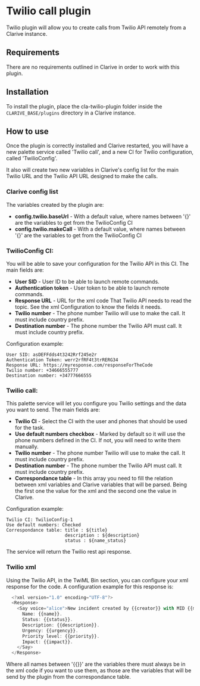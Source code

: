 # Twilio call plugin

Twilio plugin will allow you to create calls from Twilio API remotely from a Clarive instance.

## Requirements

There are no requirements outlined in Clarive in order to work with this plugin.

## Installation

To install the plugin, place the cla-twilio-plugin folder inside the `CLARIVE_BASE/plugins`
directory in a Clarive instance.

## How to use

Once the plugin is correctly installed and Clarive restarted, you will have a new palette service called 'Twilio call', and a new CI for Twilio configuration, called 'TwilioConfig'.

It also will create two new variables in Clarive's config list for the main Twilio URL and the Twilio API URL designed to make the calls.

### Clarive config list

The variables created by the plugin are:
- **config.twilio.baseUrl** - With a default value, where names between '{}' are the variables to get from the TwilioConfig CI
- **config.twilio.makeCall** - With a default value, where names between '{}' are the variables to get from the TwilioConfig CI

### TwilioConfig CI:

You will be able to save your configuration for the Twilio API in this CI. The main fields are:

- **User SID** - User ID to be able to launch remote commands.
- **Authentication token** - User token to be able to launch remote commands.
- **Response URL** - URL for the xml code That Twilio API needs to read the topic. See the xml Configuration to know the fields it needs.
- **Twilio number** - The phone number Twilio will use to make the call. It must include country prefix.
- **Destination number** - The phone number the Twilio API must call. It must include country prefix.

Configuration example:

    User SID: asDEFFdds4t3242Rrf245e2r
    Authentication Token: werr2rfRF4t3trRERG34
    Response URL: https://myresponse.com/responseForTheCode
    Twilio number: +34666555777
    Destination number: +34777666555


### Twilio call:

This palette service will let you configure you Twilio settings and the data you want to send.
The main fields are:

- **Twilio CI** - Select the CI with the user and phones that should be used for the task.
- **Use default numbers checkbox** - Marked by default so it will use the phone numbers defined in the CI. If not, you will need to write them manually.
- **Twilio number** - The phone number Twilio will use to make the call. It must include country prefix.
- **Destination number** - The phone number the Twilio API must call. It must include country prefix.
- **Correspondance table** - In this array you need to fill the relation between xml variables and Clarive variables that will be parsed. Being the first one the value for the xml and the second one the value in Clarive.

Configuration example:

    Twilio CI: TwilioConfig-1
    Use default numbers: Checked
    Correspondance table: title : ${title}
                          description : ${description}
                          status : ${name_status}

The service will return the Twilio rest api response.

### Twilio xml

Using the Twilio API, in the TwiML Bin section, you can configure your xml response for the code.
A configuration example for this response is:

```javascript
  <?xml version="1.0" encoding="UTF-8"?>
  <Response>
    <Say voice="alice">New incident created by {{creator}} with MID {{mid}} in Clarive.
      Name: {{name}}.
      Status: {{status}}.
      Description: {{description}}.
      Urgency: {{urgency}}.
      Priority level: {{priority}}.
      Impact: {{impact}}.
    </Say>
  </Response>
```

Where all names between '{{}}' are the variables there must always be in the xml code if you want to use them, as those are the variables that will be send by the plugin from the correspondance table.
